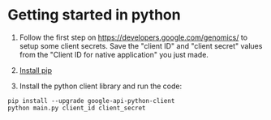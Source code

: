 # Getting started in python

1. Follow the first step on https://developers.google.com/genomics/ to setup
 some client secrets. Save the "client ID" and "client secret" values from the
"Client ID for native application" you just made.

2. [Install pip](http://www.pip-installer.org/en/latest/installing.html)
3. Install the python client library and run the code:

```
pip install --upgrade google-api-python-client
python main.py client_id client_secret
```